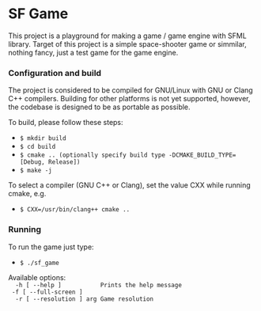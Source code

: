 # SF Game

This project is a playground for making a game / game engine with SFML library.
Target of this project is a simple space-shooter game or simmilar, nothing fancy,
just a test game for the game engine.

### Configuration and build
The project is considered to be compiled for GNU/Linux with GNU or Clang C++ compilers.
Building for other platforms is not yet supported, however, the codebase is designed to
be as portable as possible.

To build, please follow these steps:
* `$ mkdir build`
* `$ cd build`
* `$ cmake .. (optionally specify build type -DCMAKE_BUILD_TYPE=[Debug, Release])`
* `$ make -j`

To select a compiler (GNU C++ or Clang), set the value CXX while running cmake, e.g.
* `$ CXX=/usr/bin/clang++ cmake ..`

### Running
To run the game just type:
* `$ ./sf_game`

Available options:  
`  -h [ --help ]           Prints the help message`  
`  -f [ --full-screen ] `  
`  -r [ --resolution ] arg Game resolution`
